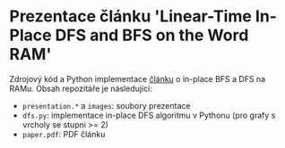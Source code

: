 # Prezentace článku 'Linear-Time In-Place DFS and BFS on the Word RAM'
Zdrojový kód a Python implementace [článku](https://arxiv.org/abs/1803.04282) o in-place BFS a DFS na RAMu. Obsah repozitáře je následující:

- `presentation.*` a `images`: soubory prezentace
- `dfs.py`: implementace in-place DFS algoritmu v Pythonu (pro grafy s vrcholy se stupni >= 2)
- `paper.pdf`: PDF článku

